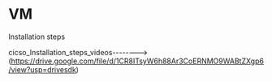 # VM
Installation steps

cicso_Installation_steps_videos-------->
(https://drive.google.com/file/d/1CR8ITsyW6h88Ar3CoERNMO9WABtZXgp6/view?usp=drivesdk)
